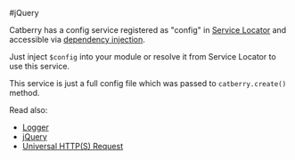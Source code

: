 #jQuery

Catberry has a config service registered as "config" in 
[Service Locator](../service-locator.md) and accessible via 
[dependency injection](../dependency-injection.md).

Just inject `$config` into your module or resolve it from 
Service Locator to use this service.

This service is just a full config file which was passed to `catberry.create()`
method.

Read also:

* [Logger](logger.md)
* [jQuery](jquery.md)
* [Universal HTTP(S) Request](universal-http-request.md)